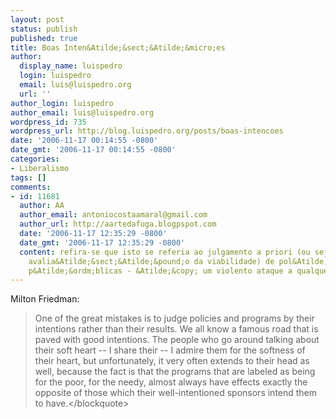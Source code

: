 ```yaml
---
layout: post
status: publish
published: true
title: Boas Inten&Atilde;&sect;&Atilde;&micro;es
author:
  display_name: luispedro
  login: luispedro
  email: luis@luispedro.org
  url: ''
author_login: luispedro
author_email: luis@luispedro.org
wordpress_id: 735
wordpress_url: http://blog.luispedro.org/posts/boas-intencoes
date: '2006-11-17 00:14:55 -0800'
date_gmt: '2006-11-17 00:14:55 -0800'
categories:
- Liberalismo
tags: []
comments:
- id: 11681
  author: AA
  author_email: antoniocostaamaral@gmail.com
  author_url: http://aartedafuga.blogpspot.com
  date: '2006-11-17 12:35:29 -0800'
  date_gmt: '2006-11-17 12:35:29 -0800'
  content: refira-se que isto se referia ao julgamento a priori (ou seja, &Atilde;&nbsp;
    avalia&Atilde;&sect;&Atilde;&pound;o da viabilidade) de pol&Atilde;&shy;ticas
    p&Atilde;&ordm;blicas - &Atilde;&copy; um violento ataque a qualquer socialismo..
---
```

<p>Milton Friedman:</p>
<blockquote><p>One of the great mistakes is to judge policies and programs by their intentions rather than their results. We all know a famous road that is paved with good intentions. The people who go around talking about their soft heart -- I share their -- I admire them for the softness of their heart, but unfortunately, it very often extends to their head as well, because the fact is that the programs that are labeled as being for the poor, for the needy, almost always have effects exactly the opposite of those which their well-intentioned sponsors intend them to have.<&#47;blockquote></p>
